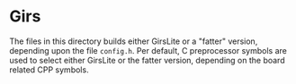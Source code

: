 # Girs

The files in this directory builds either GirsLite or a "fatter" version, depending
upon the file `config.h`. Per default, C preprocessor symbols are used to select
either GirsLite or the fatter version, depending on the board related CPP symbols.

